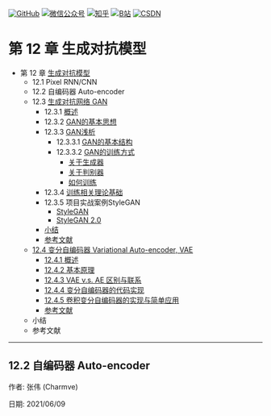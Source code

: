 <p align="left">
  <a href="https://github.com/Charmve"><img src="https://img.shields.io/badge/GitHub-@Charmve-000000.svg?logo=GitHub" alt="GitHub" target="_blank"></a>
  <a href="https://imgconvert.csdnimg.cn/aHR0cHM6Ly9tbWJpei5xcGljLmNuL21tYml6X3BuZy9aTmRoV05pYjNJUkIzZk5ldWVGZEQ4YnZ4cXlzbXRtRktUTGdFSXZOMUdnTHhDNXV0Y1VBZVJ0T0lJa0hTZTVnVGowamVtZUVOQTJJMHhiU0xjQ3VrVVEvNjQw?x-oss-process=image/format,png" target="_blank" ><img src="https://img.shields.io/badge/公众号-@迈微AI研习社-000000.svg?style=flat-square&amp;logo=WeChat" alt="微信公众号"/></a>
  <a href="https://www.zhihu.com/people/MaiweiE-com" target="_blank" ><img src="https://img.shields.io/badge/%E7%9F%A5%E4%B9%8E-@Charmve-000000.svg?style=flat-square&amp;logo=Zhihu" alt="知乎"/></a>
  <a href="https://space.bilibili.com/62079686" target="_blank"><img src="https://img.shields.io/badge/B站-@Charmve-000000.svg?style=flat-square&amp;logo=Bilibili" alt="B站"/></a>
  <a href="https://blog.csdn.net/Charmve" target="_blank"><img src="https://img.shields.io/badge/CSDN-@Charmve-000000.svg?style=flat-square&amp;logo=CSDN" alt="CSDN"/></a>
</p>

# 第 12 章 生成对抗模型

- 第 12 章 [生成对抗模型](https://charmve.github.io/computer-vision-in-action/#/chapter6/chapter6)
    - 12.1 Pixel RNN/CNN
    - 12.2 自编码器 Auto-encoder
    - 12.3 [生成对抗网络 GAN](chapter12.3_生成对抗网络GAN.md)
      - 12.3.1 [概述](chapter12.3_生成对抗网络GAN.md#1231-概述)
      - 12.3.2 [GAN的基本思想](chapter12.3_生成对抗网络GAN.md#1232-gan的基本思想)
      - 12.3.3 [GAN浅析](chapter12.3_生成对抗网络GAN.md#1233-gan浅析)
        - 12.3.3.1 [GAN的基本结构](chapter12.3_生成对抗网络GAN.md#12331-gan的基本结构)
        - 12.3.3.2 [GAN的训练方式](chapter12.3_生成对抗网络GAN.md#12332-gan的训练方式)
          - [关于生成器](chapter12.3_生成对抗网络GAN.md#关于生成器)
          - [关于判别器](chapter12.3_生成对抗网络GAN.md#关于判别器)
          - [如何训练](chapter12.3_生成对抗网络GAN.md#如何训练)
      - 12.3.4 [训练相关理论基础](chapter12.3_生成对抗网络GAN.md#1234训练相关理论基础)
      - 12.3.5 项目实战案例StyleGAN
        - [StyleGAN](https://github.com/Charmve/VOGUE-Try-On)
        - [StyleGAN 2.0](https://blog.csdn.net/Charmve/article/details/115315353)
      - [小结](chapter12.3_生成对抗网络GAN.md#小结)
      - [参考文献](chapter12.3_生成对抗网络GAN.md#参考文献)
    - [12.4 变分自编码器 Variational Auto-encoder, VAE](/chapter12_4-变分自编码器VAE.md#124-变分自编码器-variational-auto-encoder-vae)
      - [12.4.1 概述](/chapter12_4-变分自编码器VAE.md#1241-概述)    
      - [12.4.2 基本原理](/chapter12_4-变分自编码器VAE.md#1242-基本原理)                 
      - [12.4.3 VAE v.s. AE 区别与联系](/chapter12_4-变分自编码器VAE.md#1243-vae-vs-ae-区别与联系)    
      - [12.4.4 变分自编码器的代码实现](/chapter12_4-变分自编码器VAE.md#1244-变分自编码器的代码实现)    
      - [12.4.5 卷积变分自编码器的实现与简单应用](/chapter12_4-变分自编码器VAE.md#1245-卷积变分自编码器的实现与简单应用)             
      - [参考文献](/chapter12_4-变分自编码器VAE.md#参考文献) 
    - 小结
    - 参考文献

------

## 12.2 自编码器 Auto-encoder

作者: 张伟 (Charmve)

日期: 2021/06/09
